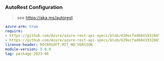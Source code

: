 ### AutoRest Configuration

> see https://aka.ms/autorest

``` yaml
azure-arm: true
require:
- https://github.com/Azure/azure-rest-api-specs/blob/639ecfad68419328658bd4cfe7094af4ce472be2/specification/network/resource-manager/readme.md
- https://github.com/Azure/azure-rest-api-specs/blob/639ecfad68419328658bd4cfe7094af4ce472be2/specification/network/resource-manager/readme.go.md
license-header: MICROSOFT_MIT_NO_VERSION
module-version: 5.0.0
tag: package-2023-06
```
